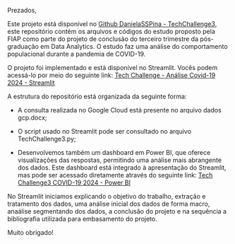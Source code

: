 Prezados, 

Este projeto está disponível no [Github DanielaSSPina - TechChallenge3](https://github.com/DanielaSSpina/TechChallenge3), este repositório contém os arquivos e códigos do estudo proposto pela FIAP como parte do projeto de conclusão do terceiro trimestre da pós-graduação em Data Analytics. 
O estudo faz uma análise do comportamento populacional durante a pandemia de COVID-19.

O projeto foi implementado e está disponível no Streamlit. Vocês podem acessá-lo por meio do seguinte link: [Tech Challenge - Análise Covid-19 2024 - Streamlit](https://techchallenge3-2024-pnadcovid.streamlit.app/)

A estrutura do repositório está organizada da seguinte forma:

- A consulta realizada no Google Cloud está presente no arquivo dados gcp.docx;

- O script usado no Streamlit pode ser consultado no arquivo TechChallenge3.py;

- Desenvolvemos também um dashboard em Power BI, que oferece visualizações das respostas, permitindo uma análise mais abrangente dos dados. Este dashboard está integrado à apresentação do Streamlit, mas pode ser acessado diretamente através do seguinte link: [Tech Challenge3 COVID-19 2024 - Power BI](https://app.powerbi.com/view?r=eyJrIjoiMDdiMGMzMzEtMmMzYS00Njk1LTg3OTQtNDI3YjI2NjU0ZGFiIiwidCI6IjExZGJiZmUyLTg5YjgtNDU0OS1iZTEwLWNlYzM2NGU1OTU1MSIsImMiOjR9)

No Streamlit iniciamos explicando o objetivo do trabalho, extração e tratamento dos dados, uma análise inicial dos dados de forma macro, anaálise segmentando dos dados, a conclusão do projeto e na sequência a bibliografia utilizada para embasamento do projeto.

Muito obrigado!
